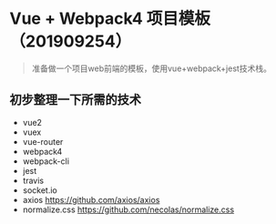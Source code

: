 # Vue + Webpack4 项目模板（201909254）

>  准备做一个项目web前端的模板，使用vue+webpack+jest技术栈。

## 初步整理一下所需的技术

- vue2
- vuex
- vue-router
- webpack4
- webpack-cli
- jest
- travis
- socket.io
- axios <https://github.com/axios/axios>
- normalize.css <https://github.com/necolas/normalize.css>

